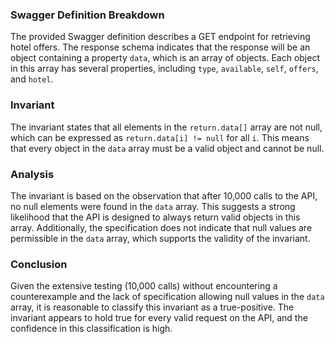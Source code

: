 ### Swagger Definition Breakdown
The provided Swagger definition describes a GET endpoint for retrieving hotel offers. The response schema indicates that the response will be an object containing a property `data`, which is an array of objects. Each object in this array has several properties, including `type`, `available`, `self`, `offers`, and `hotel`. 

### Invariant
The invariant states that all elements in the `return.data[]` array are not null, which can be expressed as `return.data[i] != null` for all `i`. This means that every object in the `data` array must be a valid object and cannot be null. 

### Analysis
The invariant is based on the observation that after 10,000 calls to the API, no null elements were found in the `data` array. This suggests a strong likelihood that the API is designed to always return valid objects in this array. Additionally, the specification does not indicate that null values are permissible in the `data` array, which supports the validity of the invariant. 

### Conclusion
Given the extensive testing (10,000 calls) without encountering a counterexample and the lack of specification allowing null values in the `data` array, it is reasonable to classify this invariant as a true-positive. The invariant appears to hold true for every valid request on the API, and the confidence in this classification is high.
